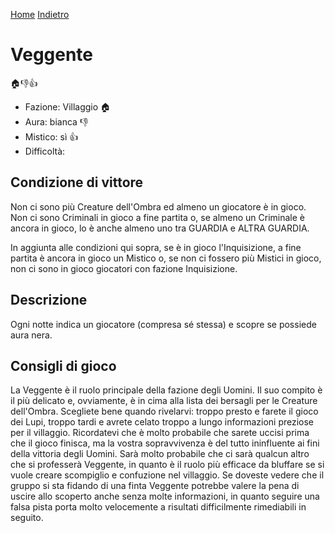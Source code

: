 [Home](/wherewolf-rules)
[Indietro](..)

# Veggente

<span class='emoji'>🏠👎👍</span>

- Fazione: Villaggio <span class='emoji'>🏠</span>
- Aura: bianca <span class='emoji'>👎</span>
- Mistico: sì <span class='emoji'>👍</span>
- Difficoltà: 

## Condizione di vittore

Non ci sono più Creature dell'Ombra ed almeno un giocatore è in gioco. Non ci sono Criminali in gioco a fine partita o, se almeno un Criminale è ancora in gioco, lo è anche almeno uno tra GUARDIA e ALTRA GUARDIA.

In aggiunta alle condizioni qui sopra, se è in gioco l'Inquisizione, a fine partita è ancora in gioco un Mistico o, se non ci fossero più Mistici in gioco, non ci sono in gioco giocatori con fazione Inquisizione.

## Descrizione

Ogni notte indica un giocatore (compresa sé stessa) e scopre se possiede aura nera.

## Consigli di gioco

La Veggente è il ruolo principale della fazione degli Uomini. Il suo compito è il più delicato e, ovviamente, è in cima alla lista dei bersagli per le Creature dell'Ombra. Scegliete bene quando rivelarvi: troppo presto e farete il gioco dei Lupi, troppo tardi e avrete celato troppo a lungo informazioni preziose per il villaggio. Ricordatevi che è molto probabile che sarete uccisi prima che il gioco finisca, ma la vostra sopravvivenza è del tutto ininfluente ai fini della vittoria degli Uomini. Sarà molto probabile che ci sarà qualcun altro che si professerà Veggente, in quanto è il ruolo più efficace da bluffare se si vuole creare scompiglio e confuzione nel villaggio. Se doveste vedere che il gruppo si sta fidando di una finta Veggente potrebbe valere la pena di uscire allo scoperto anche senza molte informazioni, in quanto seguire una falsa pista porta molto velocemente a risultati difficilmente rimediabili in seguito.
